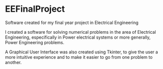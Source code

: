 # EEFinalProject
Software created for my final year project in Electrical Engineering

I created a software for solving numerical problems in the area of Electrical Engineering, especifically in Power electrical systems
or more generally, Power Engineering problems.

A Graphical User Interface was also created using Tkinter, to give the user a more intuitive experience and
to make it easier to go from one problem to another.
